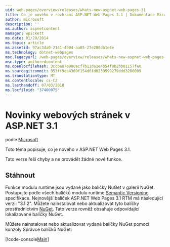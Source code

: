 ```yaml
---
uid: web-pages/overview/releases/whats-new-aspnet-web-pages-31
title: Co je nového v rozhraní ASP.NET Web Pages 3.1 | Dokumentace Microsoftu
author: microsoft
description: ''
ms.author: aspnetcontent
manager: wpickett
ms.date: 01/20/2014
ms.topic: article
ms.assetid: 97ac3da0-2141-4904-aa05-27e280db1e4e
ms.technology: dotnet-webpages
msc.legacyurl: /web-pages/overview/releases/whats-new-aspnet-web-pages-31
msc.type: authoredcontent
ms.openlocfilehash: 3ccbe87e980acf7b11da1e4b54f8b2bb01157fe0
ms.sourcegitcommit: 953ff9ea4369f154d6fd0239599279ddd3280009
ms.translationtype: MT
ms.contentlocale: cs-CZ
ms.lasthandoff: 07/03/2018
ms.locfileid: "37400075"
---
```

<a name="whats-new-in-aspnet-web-pages-31"></a>Novinky webových stránek v ASP.NET 3.1
====================
podle [Microsoft](https://github.com/microsoft)

Toto téma popisuje, co je nového v ASP.NET Web Pages 3.1.

Tato verze řeší chyby a ne provádět žádné nové funkce.

<a id="download"></a>
## <a name="download"></a>Stáhnout

Funkce modulu runtime jsou vydané jako balíčky NuGet v galerii NuGet. Postupujte podle všech balíčků modulu runtime [Semantic Versioning](http://semver.org/) specifikace. Nejnovější balíček ASP.NET Web Pages 3.1 RTM má následující verzi: "3.1.2". Můžete nainstalovat nebo aktualizovat tyto balíčky prostřednictvím [NuGet](http://www.nuget.org/packages/Microsoft.AspNet.WebPages/). Tato verze rovněž obsahuje odpovídající lokalizované balíčky NuGet.

Můžete nainstalovat nebo aktualizovat vydané balíčky NuGet pomocí konzoly Správce balíčků NuGet:

[!code-console[Main](whats-new-aspnet-web-pages-31/samples/sample1.cmd)]

